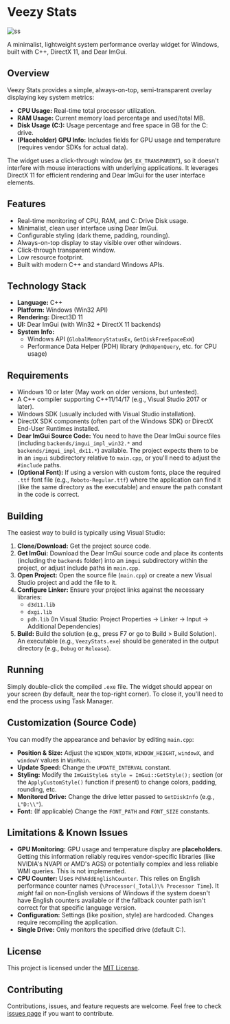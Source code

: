 # Veezy Stats


![ss](https://github.com/user-attachments/assets/09c9a272-1c69-4ae9-b112-43bc125704ff)

A minimalist, lightweight system performance overlay widget for Windows, built with C++, DirectX 11, and Dear ImGui.

## Overview

Veezy Stats provides a simple, always-on-top, semi-transparent overlay displaying key system metrics:

*   **CPU Usage:** Real-time total processor utilization.
*   **RAM Usage:** Current memory load percentage and used/total MB.
*   **Disk Usage (C:):** Usage percentage and free space in GB for the C: drive.
*   **(Placeholder) GPU Info:** Includes fields for GPU usage and temperature (requires vendor SDKs for actual data).

The widget uses a click-through window (`WS_EX_TRANSPARENT`), so it doesn't interfere with mouse interactions with underlying applications. It leverages DirectX 11 for efficient rendering and Dear ImGui for the user interface elements.

## Features

*   Real-time monitoring of CPU, RAM, and C: Drive Disk usage.
*   Minimalist, clean user interface using Dear ImGui.
*   Configurable styling (dark theme, padding, rounding).
*   Always-on-top display to stay visible over other windows.
*   Click-through transparent window.
*   Low resource footprint.
*   Built with modern C++ and standard Windows APIs.

## Technology Stack

*   **Language:** C++
*   **Platform:** Windows (Win32 API)
*   **Rendering:** Direct3D 11
*   **UI:** Dear ImGui (with Win32 + DirectX 11 backends)
*   **System Info:**
    *   Windows API (`GlobalMemoryStatusEx`, `GetDiskFreeSpaceExW`)
    *   Performance Data Helper (PDH) library (`PdhOpenQuery`, etc. for CPU usage)

## Requirements

*   Windows 10 or later (May work on older versions, but untested).
*   A C++ compiler supporting C++11/14/17 (e.g., Visual Studio 2017 or later).
*   Windows SDK (usually included with Visual Studio installation).
*   DirectX SDK components (often part of the Windows SDK) or DirectX End-User Runtimes installed.
*   **Dear ImGui Source Code:** You need to have the Dear ImGui source files (including `backends/imgui_impl_win32.*` and `backends/imgui_impl_dx11.*`) available. The project expects them to be in an `imgui` subdirectory relative to `main.cpp`, or you'll need to adjust the `#include` paths.
*   **(Optional Font):** If using a version with custom fonts, place the required `.ttf` font file (e.g., `Roboto-Regular.ttf`) where the application can find it (like the same directory as the executable) and ensure the path constant in the code is correct.

## Building

The easiest way to build is typically using Visual Studio:

1.  **Clone/Download:** Get the project source code.
2.  **Get ImGui:** Download the Dear ImGui source code and place its contents (including the `backends` folder) into an `imgui` subdirectory within the project, or adjust include paths in `main.cpp`.
3.  **Open Project:** Open the source file (`main.cpp`) or create a new Visual Studio project and add the file to it.
4.  **Configure Linker:** Ensure your project links against the necessary libraries:
    *   `d3d11.lib`
    *   `dxgi.lib`
    *   `pdh.lib`
    (In Visual Studio: Project Properties -> Linker -> Input -> Additional Dependencies)
5.  **Build:** Build the solution (e.g., press F7 or go to Build > Build Solution). An executable (e.g., `VeezyStats.exe`) should be generated in the output directory (e.g., `Debug` or `Release`).

## Running

Simply double-click the compiled `.exe` file. The widget should appear on your screen (by default, near the top-right corner). To close it, you'll need to end the process using Task Manager.

## Customization (Source Code)

You can modify the appearance and behavior by editing `main.cpp`:

*   **Position & Size:** Adjust the `WINDOW_WIDTH`, `WINDOW_HEIGHT`, `windowX`, and `windowY` values in `WinMain`.
*   **Update Speed:** Change the `UPDATE_INTERVAL` constant.
*   **Styling:** Modify the `ImGuiStyle& style = ImGui::GetStyle();` section (or the `ApplyCustomStyle()` function if present) to change colors, padding, rounding, etc.
*   **Monitored Drive:** Change the drive letter passed to `GetDiskInfo` (e.g., `L"D:\\"`).
*   **Font:** (If applicable) Change the `FONT_PATH` and `FONT_SIZE` constants.

## Limitations & Known Issues

*   **GPU Monitoring:** GPU usage and temperature display are **placeholders**. Getting this information reliably requires vendor-specific libraries (like NVIDIA's NVAPI or AMD's AGS) or potentially complex and less reliable WMI queries. This is not implemented.
*   **CPU Counter:** Uses `PdhAddEnglishCounter`. This relies on English performance counter names (`\Processor(_Total)\% Processor Time`). It *might* fail on non-English versions of Windows if the system doesn't have English counters available or if the fallback counter path isn't correct for that specific language version.
*   **Configuration:** Settings (like position, style) are hardcoded. Changes require recompiling the application.
*   **Single Drive:** Only monitors the specified drive (default C:).

## License

This project is licensed under the [MIT License](LICENSE.md). <!-- <<< You should create a LICENSE.md file with the MIT license text -->

## Contributing

Contributions, issues, and feature requests are welcome. Feel free to check [issues page](link/to/your/issues) if you want to contribute. <!-- <<< Update link if you host this on GitHub/GitLab etc. -->
